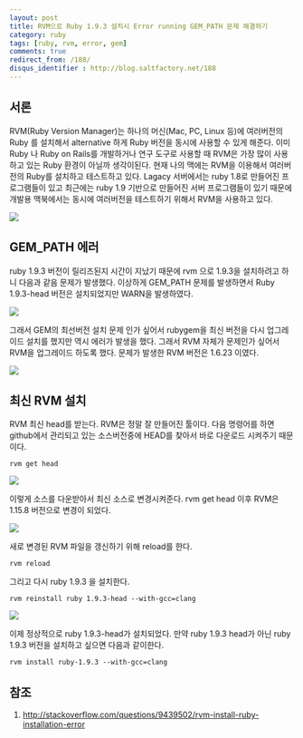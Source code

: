 ```yaml
---
layout: post
title: RVM으로 Ruby 1.9.3 설치시 Error running GEM_PATH 문제 해결하기
category: ruby
tags: [ruby, rvm, error, gem]
comments: true
redirect_from: /188/
disqus_identifier : http://blog.saltfactory.net/188
---
```


## 서론

RVM(Ruby Version Manager)는 하나의 머신(Mac, PC, Linux 등)에 여러버전의 Ruby 를 설치해서 alternative 하게 Ruby 버전을 동시에 사용할 수 있게 해준다. 이미 Ruby 나 Ruby on Rails를 개발하거나 연구 도구로 사용할 때 RVM은 가장 많이 사용하고 있는 Ruby 환경이 아닐까 생각이된다.  현재 나의 맥에는 RVM을 이용해서 여러버전의 Ruby를 설치하고 테스트하고 있다. Lagacy 서버에서는 ruby 1.8로 만들어진 프로그램들이 있고 최근에는 ruby 1.9 기반으로 만들어진 서버 프로그램들이 있기 때문에 개발용 맥북에서는 동시에 여러버전을 테스트하기 위해서 RVM을 사용하고 있다.

![](http://hbn-blog-assets.s3.amazonaws.com/saltfactory/images/591d25b8-998a-489a-9354-542ca2281cf9)

<!--more-->

## GEM_PATH 에러

ruby 1.9.3 버전이 릴리즈된지 시간이 지났기 때문에 rvm 으로 1.9.3을 설치하려고 하니 다음과 같음 문제가 발생했다. 이상하게 GEM_PATH 문제를 발생하면서 Ruby 1.9.3-head 버전은 설치되었지만 WARN을 발생하였다.

![](http://hbn-blog-assets.s3.amazonaws.com/saltfactory/images/390a3c60-ffac-4ff6-a976-cccc3d38dac4)

그래서 GEM의 최선버전 설치 문제 인가 싶어서 rubygem을 최신 버전을 다시 업그레이드 설치를 했지만 역시 에러가 발생을 했다. 그래서 RVM 자체가 문제인가 싶어서 RVM을 업그레이드 하도록 했다.
문제가 발생한 RVM 버전은 1.6.23 이였다.

![](http://hbn-blog-assets.s3.amazonaws.com/saltfactory/images/8c02162d-b192-48ec-8368-919fc34085da)


## 최신 RVM 설치

RVM 최신 head를 받는다. RVM은 정말 잘 만들어진 툴이다. 다음 명령어를 하면 github에서 관리되고 있는 소스버전중에 HEAD를 찾아서 바로 다운로드 시켜주기 때문이다.

```
rvm get head
```

![](http://hbn-blog-assets.s3.amazonaws.com/saltfactory/images/864369db-b03a-4dfb-a892-cc7a86122572)

이렇게 소스를 다운받아서 최신 소스로 변경시켜준다. rvm get head 이후 RVM은 1.15.8 버전으로 변경이 되었다.

![](http://hbn-blog-assets.s3.amazonaws.com/saltfactory/images/9534d93c-a5d4-4037-aa6a-e87b66946f67)

새로 변경된 RVM 파일을 갱신하기 위해 reload를 한다.

```
rvm reload
```

그리고 다시 ruby 1.9.3 을 설치한다.

```
rvm reinstall ruby 1.9.3-head --with-gcc=clang
```

![](http://hbn-blog-assets.s3.amazonaws.com/saltfactory/images/f2cfb1cd-9be8-4584-bac0-8a3b7c8af477)

이제 정상적으로 ruby 1.9.3-head가 설치되었다. 만약 ruby 1.9.3 head가 아닌 ruby 1.9.3 버전을 설치하고 싶으면 다음과 같이한다.

```
rvm install ruby-1.9.3 --with-gcc=clang
```

## 참조

1. http://stackoverflow.com/questions/9439502/rvm-install-ruby-installation-error

